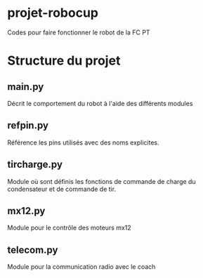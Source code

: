 # projet-robocup
Codes pour faire fonctionner le robot de la FC PT
<h1>Structure du projet</h1>
<h2>main.py</h2>
Décrit le comportement du robot à l'aide des différents modules
<h2>refpin.py</h2>
Référence les pins utilisés avec des noms explicites.
<h2>tircharge.py</h2>
Module où sont définis les fonctions de commande de charge du condensateur
et de commande de tir.




<h2>mx12.py</h2>
Module pour le contrôle des moteurs mx12


<h2>telecom.py</h2>
Module pour la communication radio avec le coach
